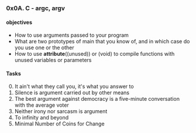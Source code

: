 ### 0x0A. C - argc, argv

#### objectives
* How to use arguments passed to your program
 * What are two prototypes of main that you know of, and in which case do you use one or the other
* How to use __attribute__((unused)) or (void) to compile functions with unused variables or parameters

#### Tasks
0. It ain't what they call you, it's what you answer to
1. Silence is argument carried out by other means
2. The best argument against democracy is a five-minute conversation with the average voter
3. Neither irony nor sarcasm is argument
4. To infinity and beyond
5. Minimal Number of Coins for Change
